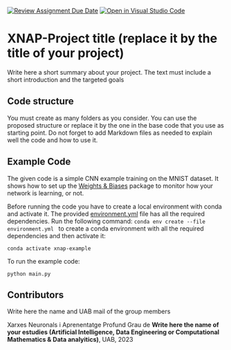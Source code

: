 [![Review Assignment Due Date](https://classroom.github.com/assets/deadline-readme-button-24ddc0f5d75046c5622901739e7c5dd533143b0c8e959d652212380cedb1ea36.svg)](https://classroom.github.com/a/sPgOnVC9)
[![Open in Visual Studio Code](https://classroom.github.com/assets/open-in-vscode-718a45dd9cf7e7f842a935f5ebbe5719a5e09af4491e668f4dbf3b35d5cca122.svg)](https://classroom.github.com/online_ide?assignment_repo_id=11114129&assignment_repo_type=AssignmentRepo)
# XNAP-Project title (replace it by the title of your project)
Write here a short summary about your project. The text must include a short introduction and the targeted goals

## Code structure
You must create as many folders as you consider. You can use the proposed structure or replace it by the one in the base code that you use as starting point. Do not forget to add Markdown files as needed to explain well the code and how to use it.

## Example Code
The given code is a simple CNN example training on the MNIST dataset. It shows how to set up the [Weights & Biases](https://wandb.ai/site)  package to monitor how your network is learning, or not.

Before running the code you have to create a local environment with conda and activate it. The provided [environment.yml](https://github.com/DCC-UAB/XNAP-Project/environment.yml) file has all the required dependencies. Run the following command: ``conda env create --file environment.yml `` to create a conda environment with all the required dependencies and then activate it:
```
conda activate xnap-example
```

To run the example code:
```
python main.py
```



## Contributors
Write here the name and UAB mail of the group members

Xarxes Neuronals i Aprenentatge Profund
Grau de __Write here the name of your estudies (Artificial Intelligence, Data Engineering or Computational Mathematics & Data analyitics)__, 
UAB, 2023
